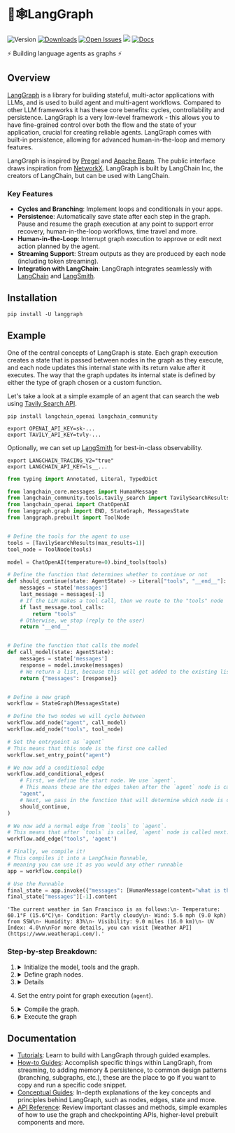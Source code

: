 # 🦜🕸️LangGraph

![Version](https://img.shields.io/pypi/v/langgraph)
[![Downloads](https://static.pepy.tech/badge/langgraph/month)](https://pepy.tech/project/langgraph)
[![Open Issues](https://img.shields.io/github/issues-raw/langchain-ai/langgraph)](https://github.com/langchain-ai/langgraph/issues)
[![](https://dcbadge.vercel.app/api/server/6adMQxSpJS?compact=true&style=flat)](https://discord.com/channels/1038097195422978059/1170024642245832774)
[![Docs](https://img.shields.io/badge/docs-latest-blue)](https://langchain-ai.github.io/langgraph/)

⚡ Building language agents as graphs ⚡

## Overview

[LangGraph](https://langchain-ai.github.io/langgraph/) is a library for building stateful, multi-actor applications with LLMs, and is used to build agent and multi-agent workflows. Compared to other LLM frameworks it has these core benefits: cycles, controllability and persistence. LangGraph is a very low-level framework - this allows you to have fine-grained control over both the flow and the state of your application, crucial for creating reliable agents. LangGraph comes with built-in persistence, allowing for advanced human-in-the-loop and memory features. 

LangGraph is inspired by [Pregel](https://research.google/pubs/pub37252/) and [Apache Beam](https://beam.apache.org/). The public interface draws inspiration from [NetworkX](https://networkx.org/documentation/latest/). LangGraph is built by LangChain Inc, the creators of LangChain, but can be used with LangChain.

### Key Features

- **Cycles and Branching**: Implement loops and conditionals in your apps.
- **Persistence**: Automatically save state after each step in the graph. Pause and resume the graph execution at any point to support error recovery, human-in-the-loop workflows, time travel and more.
- **Human-in-the-Loop**: Interrupt graph execution to approve or edit next action planned by the agent.
- **Streaming Support**: Stream outputs as they are produced by each node (including token streaming).
- **Integration with LangChain**: LangGraph integrates seamlessly with [LangChain](https://github.com/langchain-ai/langchain/) and [LangSmith](https://docs.smith.langchain.com/).


## Installation

```shell
pip install -U langgraph
```

## Example

One of the central concepts of LangGraph is state. Each graph execution creates a state that is passed between nodes in the graph as they execute, and each node updates this internal state with its return value after it executes. The way that the graph updates its internal state is defined by either the type of graph chosen or a custom function.

Let's take a look at a simple example of an agent that can search the web using [Tavily Search API](https://tavily.com/).

```shell
pip install langchain_openai langchain_community
```

```shell
export OPENAI_API_KEY=sk-...
export TAVILY_API_KEY=tvly-...
```

Optionally, we can set up [LangSmith](https://docs.smith.langchain.com/) for best-in-class observability.

```shell
export LANGCHAIN_TRACING_V2="true"
export LANGCHAIN_API_KEY=ls__...
```

```python
from typing import Annotated, Literal, TypedDict

from langchain_core.messages import HumanMessage
from langchain_community.tools.tavily_search import TavilySearchResults
from langchain_openai import ChatOpenAI
from langgraph.graph import END, StateGraph, MessagesState
from langgraph.prebuilt import ToolNode


# Define the tools for the agent to use
tools = [TavilySearchResults(max_results=1)]
tool_node = ToolNode(tools)

model = ChatOpenAI(temperature=0).bind_tools(tools)

# Define the function that determines whether to continue or not
def should_continue(state: AgentState) -> Literal["tools", "__end__"]:
    messages = state['messages']
    last_message = messages[-1]
    # If the LLM makes a tool call, then we route to the "tools" node
    if last_message.tool_calls:
        return "tools"
    # Otherwise, we stop (reply to the user)
    return "__end__"


# Define the function that calls the model
def call_model(state: AgentState):
    messages = state['messages']
    response = model.invoke(messages)
    # We return a list, because this will get added to the existing list
    return {"messages": [response]}


# Define a new graph
workflow = StateGraph(MessagesState)

# Define the two nodes we will cycle between
workflow.add_node("agent", call_model)
workflow.add_node("tools", tool_node)

# Set the entrypoint as `agent`
# This means that this node is the first one called
workflow.set_entry_point("agent")

# We now add a conditional edge
workflow.add_conditional_edges(
    # First, we define the start node. We use `agent`.
    # This means these are the edges taken after the `agent` node is called.
    "agent",
    # Next, we pass in the function that will determine which node is called next.
    should_continue,
)

# We now add a normal edge from `tools` to `agent`.
# This means that after `tools` is called, `agent` node is called next.
workflow.add_edge("tools", 'agent')

# Finally, we compile it!
# This compiles it into a LangChain Runnable,
# meaning you can use it as you would any other runnable
app = workflow.compile()

# Use the Runnable
final_state = app.invoke({"messages": [HumanMessage(content="what is the weather in sf")]})
final_state["messages"][-1].content
```

```
'The current weather in San Francisco is as follows:\n- Temperature: 60.1°F (15.6°C)\n- Condition: Partly cloudy\n- Wind: 5.6 mph (9.0 kph) from SSW\n- Humidity: 83%\n- Visibility: 9.0 miles (16.0 km)\n- UV Index: 4.0\n\nFor more details, you can visit [Weather API](https://www.weatherapi.com/).'
```

### Step-by-step Breakdown:

1. <details>
    <summary>Initialize the model, tools and the graph.</summary>

    - we use `ChatOpenAI` as our LLM. **NOTE:** we need make sure the model knows that it has these tools available to call. We can do this by converting the LangChain tools into the format for OpenAI tool calling using the `.bind_tools()` method.
    - we define the tools we want to use -- a web search tool in our case. It is really easy to create your own tools - see documentation here on how to do that [here](https://python.langchain.com/docs/modules/agents/tools/custom_tools).
   </details>
2. <details>
    <summary>Define graph nodes.</summary>

    There are two main nodes we need for this:
      - The `agent` node: responsible for deciding what (if any) actions to take.
      - The `tools` node that invokes tools: if the agent decides to take an action, this node will then execute that action.
   </details>
3. <details
    <summary>Define graph edges</summary>
      We define both normal and conditional edges. Conditional edge means that the destination depends on the contents of the graph's State. In our case, the destination is not known until the agent (LLM) decides.

      Our graph has one of each type of edge:
      - Conditional edge: after the agent is called, we should either:
        - a. Run tools if the agent said to take an action, OR
        - b. Finish (respond to the user) if the agent did not ask to run tools
      - Normal edge: after the tools are invoked, the graph should always return to the agent to decide what to do next
   </details>
4. Set the entry point for graph execution (`agent`).
5. <details>
    <summary>Compile the graph.</summary>

    When we compile the graph, we are translating it to low-level [Pregel](https://research.google/pubs/pregel-a-system-for-large-scale-graph-processing/) operations
    </details>
6. <details>
   <summary>Execute the graph</summary>

    1. LangGraph adds the input message to the internal state, then passes the state to the entrypoint node, `"agent"`.
    2. The `"agent"` node executes, invoking the chat model.
    3. The chat model returns an `AIMessage`. LangGraph adds this to the state.
    4. Graph cycles the following steps until there are no more `tool_calls` on `AIMessage`:
      - If `AIMessage` has `tool_calls`, `"tools"` node executes
      - The `"agent"` node executes again and returns `AIMessage`
    5. Execution progresses to the special `END` value and outputs the final state.
    And as a result, we get a list of all our chat messages as output.
   </details>


## Documentation

* [Tutorials](https://langchain-ai.github.io/langgraph/tutorials/): Learn to build with LangGraph through guided examples.
* [How-to Guides](https://langchain-ai.github.io/langgraph/how-tos/): Accomplish specific things within LangGraph, from streaming, to adding memory & persistence, to common design patterns (branching, subgraphs, etc.), these are the place to go if you want to copy and run a specific code snippet.
* [Conceptual Guides](https://langchain-ai.github.io/langgraph/concepts/): In-depth explanations of the key concepts and principles behind LangGraph, such as nodes, edges, state and more.
* [API Reference](https://langchain-ai.github.io/langgraph/reference/graphs/): Review important classes and methods, simple examples of how to use the graph and checkpointing APIs, higher-level prebuilt components and more.